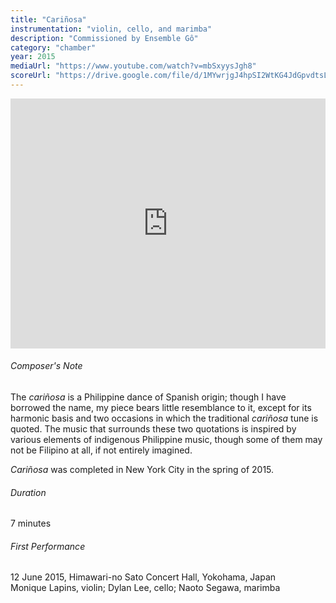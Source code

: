 ```yaml
---
title: "Cariñosa"
instrumentation: "violin, cello, and marimba"
description: "Commissioned by Ensemble Gô"
category: "chamber"
year: 2015
mediaUrl: "https://www.youtube.com/watch?v=mbSxyysJgh8"
scoreUrl: "https://drive.google.com/file/d/1MYwrjgJ4hpSI2WtKG4JdGpvdtsLXcKNZ/view?usp=sharing"
---
```


<iframe class="mb-3" src="https://www.youtube.com/embed/mbSxyysJgh8" width="100%" height="400" frameborder="0" allowfullscreen="allowfullscreen"></iframe>

###### Composer's Note

The _cariñosa_ is a Philippine dance of Spanish origin; though I have borrowed the name, my piece bears little resemblance to it, except for its harmonic basis and two occasions in which the traditional _cariñosa_ tune is quoted. The music that surrounds these two quotations is inspired by various elements of indigenous Philippine music, though some of them may not be Filipino at all, if not entirely imagined.

_Cariñosa_ was completed in New York City in the spring of 2015.

###### Duration 

7 minutes

###### First Performance

12 June 2015, Himawari-no Sato Concert Hall, Yokohama, Japan\
Monique Lapins, violin; Dylan Lee, cello; Naoto Segawa, marimba

